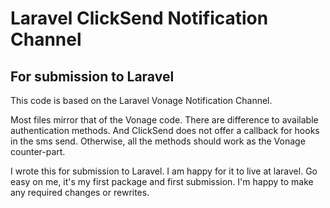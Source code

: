 # Laravel ClickSend Notification Channel

## For submission to Laravel 

This code is based on the Laravel Vonage Notification Channel. 

Most files mirror that of the Vonage code. There are difference to available authentication methods. 
And ClickSend does not offer a callback for hooks in the sms send. Otherwise, all the methods should work as
the Vonage counter-part.

I wrote this for submission to Laravel. I am happy for it to live at laravel. 
Go easy on me, it's my first package and first submission. 
I'm happy to make any required changes or rewrites.
